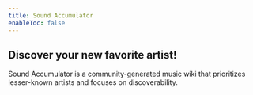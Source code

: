 ```yaml
---
title: Sound Accumulator
enableToc: false
---
```


## Discover your new favorite artist!

Sound Accumulator is a community-generated music wiki that prioritizes lesser-known artists and focuses on discoverability.